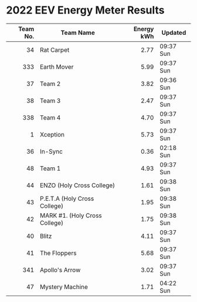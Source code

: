 # 2022 EEV Energy Meter Results
|Team No.|Team Name|Energy kWh|Updated|
|---:|---|---:|---|
|34|Rat Carpet|2.77|09:37 Sun|
|333|Earth Mover|5.99|09:37 Sun|
|37|Team 2|3.82|09:36 Sun|
|38|Team 3|2.47|09:37 Sun|
|338|Team 4|4.70|09:37 Sun|
|1|Xception|5.73|09:37 Sun|
|36|In-Sync|0.36|02:18 Sun|
|48|Team 1|4.93|09:37 Sun|
|44|ENZO (Holy Cross College)|1.61|09:38 Sun|
|43|P.E.T.A (Holy Cross College)|1.95|09:38 Sun|
|42|MARK #1. (Holy Cross College)|1.75|09:38 Sun|
|40|Blitz|4.11|09:37 Sun|
|41|The Floppers|5.68|09:37 Sun|
|341|Apollo's Arrow|3.02|09:37 Sun|
|47|Mystery Machine|1.71|04:22 Sun|
